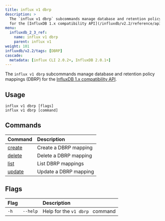 ```yaml
---
title: influx v1 dbrp
description: >
  The `influx v1 dbrp` subcommands manage database and retention policy mappings (DBRP)
  for the [InfluxDB 1.x compatibility API](/influxdb/v2.2/reference/api/influxdb-1x/).
menu:
  influxdb_2_3_ref:
    name: influx v1 dbrp
    parent: influx v1
weight: 101
influxdb/v2.2/tags: [DBRP]
cascade:
  metadata: [influx CLI 2.0.2+, InfluxDB 2.0.1+]
---
```


The `influx v1 dbrp` subcommands manage database and retention policy mappings (DBRP)
for the [InfluxDB 1.x compatibility API](/influxdb/v2.2/reference/api/influxdb-1x/).

## Usage
```
influx v1 dbrp [flags]
influx v1 dbrp [command]
```

## Commands

| Command                                                       | Description           |
|:------------------------------------------------------------- |:--------------------- |
| [create](/influxdb/v2.2/reference/cli/influx/v1/dbrp/create/) | Create a DBRP mapping |
| [delete](/influxdb/v2.2/reference/cli/influx/v1/dbrp/delete/) | Delete a DBRP mapping |
| [list](/influxdb/v2.2/reference/cli/influx/v1/dbrp/list/)     | List DBRP mappings    |
| [update](/influxdb/v2.2/reference/cli/influx/v1/dbrp/update/) | Update a DBRP mapping |

## Flags
| Flag |          | Description                     |
|:-----|:---------|:--------------------------------|
| `-h` | `--help` | Help for the `v1 dbrp ` command |
